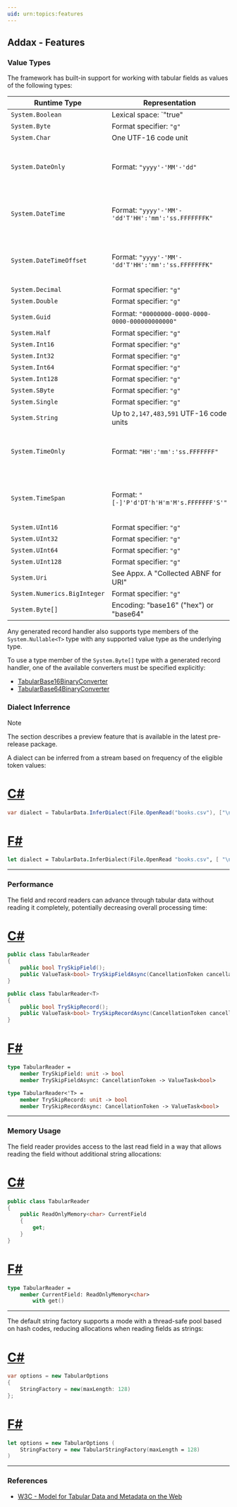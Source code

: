 ```yaml
---
uid: urn:topics:features
---
```


## Addax - Features

<p />

### Value Types

<p />

The framework has built-in support for working with tabular fields as values of the following types: 

<p />

|Runtime Type|Representation|Standard|
|-|-|-|
|`System.Boolean`|Lexical space: `"true" | "false" | "1" | "0"`|W3C XSD 1.1 P2|
|`System.Byte`|Format specifier: `"g"`||
|`System.Char`|One UTF-16 code unit||
|`System.DateOnly`|Format: `"yyyy'-'MM'-'dd"`|RFC 3339 / ISO 8601-1:2019|
|`System.DateTime`|Format: `"yyyy'-'MM'-'dd'T'HH':'mm':'ss.FFFFFFFK"`|RFC 3339 / ISO 8601-1:2019|
|`System.DateTimeOffset`|Format: `"yyyy'-'MM'-'dd'T'HH':'mm':'ss.FFFFFFFK"`|RFC 3339 / ISO 8601-1:2019|
|`System.Decimal`|Format specifier: `"g"`||
|`System.Double`|Format specifier: `"g"`||
|`System.Guid`|Format: `"00000000-0000-0000-0000-000000000000"`|RFC 4122|
|`System.Half`|Format specifier: `"g"`||
|`System.Int16`|Format specifier: `"g"`||
|`System.Int32`|Format specifier: `"g"`||
|`System.Int64`|Format specifier: `"g"`||
|`System.Int128`|Format specifier: `"g"`||
|`System.SByte`|Format specifier: `"g"`||
|`System.Single`|Format specifier: `"g"`||
|`System.String`|Up to `2,147,483,591` UTF-16 code units||
|`System.TimeOnly`|Format: `"HH':'mm':'ss.FFFFFFF"`|RFC 3339 / ISO 8601-1:2019|
|`System.TimeSpan`|Format: `"[-]'P'd'DT'h'H'm'M's.FFFFFFF'S'"`|RFC 3339 / ISO 8601-1:2019|
|`System.UInt16`|Format specifier: `"g"`||
|`System.UInt32`|Format specifier: `"g"`||
|`System.UInt64`|Format specifier: `"g"`||
|`System.UInt128`|Format specifier: `"g"`||
|`System.Uri`|See Appx. A "Collected ABNF for URI"|RFC 3986|
|`System.Numerics.BigInteger`|Format specifier: `"g"`||
|`System.Byte[]`|Encoding: "base16" ("hex") or "base64"|RFC 4648|

<p />

Any generated record handler also supports type members of the `System.Nullable<T>` type with any supported value type as the underlying type.

<p />

To use a type member of the `System.Byte[]` type with a generated record handler, one of the available converters must be specified explicitly:

<p />

- [TabularBase16BinaryConverter](xref:Addax.Formats.Tabular.Converters.TabularBase16BinaryConverter)
- [TabularBase64BinaryConverter](xref:Addax.Formats.Tabular.Converters.TabularBase64BinaryConverter)

<p />

### Dialect Inferrence

<p />

> [!NOTE]
> The section describes a preview feature that is available in the latest pre-release package.

<p />

A dialect can be inferred from a stream based on frequency of the eligible token values:

<p />

# [C#](#tab/cs)

```cs
var dialect = TabularData.InferDialect(File.OpenRead("books.csv"), ["\n", "\r\n"], [','], ['"']);
```

# [F#](#tab/fs)

```fs
let dialect = TabularData.InferDialect(File.OpenRead "books.csv", [ "\n"; "\r\n" ], [ ',' ], [ '"' ])
```

---

<p />

### Performance

<p />

The field and record readers can advance through tabular data without reading it completely, potentially decreasing overall processing time:

<p />

# [C#](#tab/cs)

```cs
public class TabularReader
{
    public bool TrySkipField();
    public ValueTask<bool> TrySkipFieldAsync(CancellationToken cancellationToken);
}

public class TabularReader<T>
{
    public bool TrySkipRecord();
    public ValueTask<bool> TrySkipRecordAsync(CancellationToken cancellationToken);
}
```

# [F#](#tab/fs)

```fs
type TabularReader =
    member TrySkipField: unit -> bool
    member TrySkipFieldAsync: CancellationToken -> ValueTask<bool>

type TabularReader<'T> =
    member TrySkipRecord: unit -> bool
    member TrySkipRecordAsync: CancellationToken -> ValueTask<bool>
```

---

<p />

### Memory Usage

<p />

The field reader provides access to the last read field in a way that allows reading the field without additional string allocations:

<p />

# [C#](#tab/cs)

```cs
public class TabularReader
{
    public ReadOnlyMemory<char> CurrentField
    {
        get;
    }
}
```

# [F#](#tab/fs)

```fs
type TabularReader =
    member CurrentField: ReadOnlyMemory<char>
        with get()
```

---

<p />

The default string factory supports a mode with a thread-safe pool based on hash codes, reducing allocations when reading fields as strings:

<p />

# [C#](#tab/cs)

```cs
var options = new TabularOptions
{
    StringFactory = new(maxLength: 128)
};
```

# [F#](#tab/fs)

```fs
let options = new TabularOptions (
    StringFactory = new TabularStringFactory(maxLength = 128)
)
```

---

<p />

### References

<p />

- [W3C - Model for Tabular Data and Metadata on the Web](https://w3.org/TR/2015/REC-tabular-data-model-20151217)
